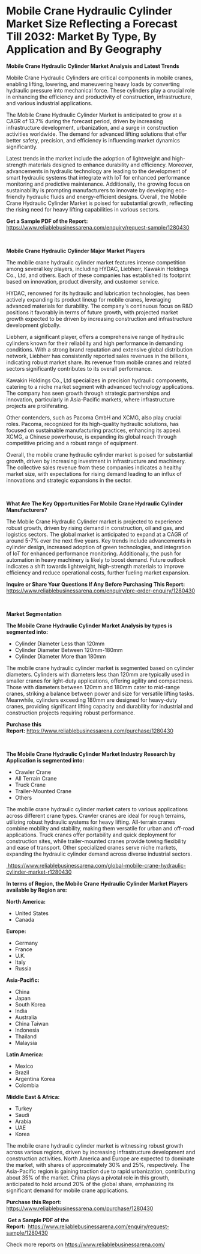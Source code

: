 <p><h1>Mobile Crane Hydraulic Cylinder Market Size Reflecting a Forecast Till 2032: Market By Type, By Application and By Geography</h1></p><p><strong>Mobile Crane Hydraulic Cylinder Market Analysis and Latest Trends</strong></p>
<p><p>Mobile Crane Hydraulic Cylinders are critical components in mobile cranes, enabling lifting, lowering, and maneuvering heavy loads by converting hydraulic pressure into mechanical force. These cylinders play a crucial role in enhancing the efficiency and productivity of construction, infrastructure, and various industrial applications.</p><p>The Mobile Crane Hydraulic Cylinder Market is anticipated to grow at a CAGR of 13.7% during the forecast period, driven by increasing infrastructure development, urbanization, and a surge in construction activities worldwide. The demand for advanced lifting solutions that offer better safety, precision, and efficiency is influencing market dynamics significantly.</p><p>Latest trends in the market include the adoption of lightweight and high-strength materials designed to enhance durability and efficiency. Moreover, advancements in hydraulic technology are leading to the development of smart hydraulic systems that integrate with IoT for enhanced performance monitoring and predictive maintenance. Additionally, the growing focus on sustainability is prompting manufacturers to innovate by developing eco-friendly hydraulic fluids and energy-efficient designs. Overall, the Mobile Crane Hydraulic Cylinder Market is poised for substantial growth, reflecting the rising need for heavy lifting capabilities in various sectors.</p></p>
<p><strong>Get a Sample PDF of the Report:&nbsp;</strong> <a href="https://www.reliablebusinessarena.com/enquiry/request-sample/1280430?utm_campaign=3510&utm_medium=2&utm_source=Github&utm_content=ia&utm_term=24032025&utm_id=mobile-crane-hydraulic-cylinder">https://www.reliablebusinessarena.com/enquiry/request-sample/1280430</a></p>
<p>&nbsp;</p>
<p><strong>Mobile Crane Hydraulic Cylinder Major Market Players</strong></p>
<p><p>The mobile crane hydraulic cylinder market features intense competition among several key players, including HYDAC, Liebherr, Kawakin Holdings Co., Ltd, and others. Each of these companies has established its footprint based on innovation, product diversity, and customer service.</p><p>HYDAC, renowned for its hydraulic and lubrication technologies, has been actively expanding its product lineup for mobile cranes, leveraging advanced materials for durability. The company's continuous focus on R&D positions it favorably in terms of future growth, with projected market growth expected to be driven by increasing construction and infrastructure development globally.</p><p>Liebherr, a significant player, offers a comprehensive range of hydraulic cylinders known for their reliability and high performance in demanding conditions. With a strong brand reputation and extensive global distribution network, Liebherr has consistently reported sales revenues in the billions, indicating robust market share. Its revenue from mobile cranes and related sectors significantly contributes to its overall performance.</p><p>Kawakin Holdings Co., Ltd specializes in precision hydraulic components, catering to a niche market segment with advanced technology applications. The company has seen growth through strategic partnerships and innovation, particularly in Asia-Pacific markets, where infrastructure projects are proliferating.</p><p>Other contenders, such as Pacoma GmbH and XCMG, also play crucial roles. Pacoma, recognized for its high-quality hydraulic solutions, has focused on sustainable manufacturing practices, enhancing its appeal. XCMG, a Chinese powerhouse, is expanding its global reach through competitive pricing and a robust range of equipment.</p><p>Overall, the mobile crane hydraulic cylinder market is poised for substantial growth, driven by increasing investment in infrastructure and machinery. The collective sales revenue from these companies indicates a healthy market size, with expectations for rising demand leading to an influx of innovations and strategic expansions in the sector.</p></p>
<p>&nbsp;</p>
<p><strong>What Are The Key Opportunities For Mobile Crane Hydraulic Cylinder Manufacturers?</strong></p>
<p><p>The Mobile Crane Hydraulic Cylinder market is projected to experience robust growth, driven by rising demand in construction, oil and gas, and logistics sectors. The global market is anticipated to expand at a CAGR of around 5-7% over the next five years. Key trends include advancements in cylinder design, increased adoption of green technologies, and integration of IoT for enhanced performance monitoring. Additionally, the push for automation in heavy machinery is likely to boost demand. Future outlook indicates a shift towards lightweight, high-strength materials to improve efficiency and reduce operational costs, further fueling market expansion.</p></p>
<p><strong>Inquire or Share Your Questions If Any Before Purchasing This Report:</strong> <a href="https://www.reliablebusinessarena.com/enquiry/pre-order-enquiry/1280430?utm_campaign=3510&utm_medium=2&utm_source=Github&utm_content=ia&utm_term=24032025&utm_id=mobile-crane-hydraulic-cylinder">https://www.reliablebusinessarena.com/enquiry/pre-order-enquiry/1280430</a></p>
<p>&nbsp;</p>
<p><strong>Market Segmentation</strong></p>
<p><strong>The Mobile Crane Hydraulic Cylinder Market Analysis by types is segmented into:</strong></p>
<p><ul><li>Cylinder Diameter Less than 120mm</li><li>Cylinder Diameter Between 120mm-180mm</li><li>Cylinder Diameter More than 180mm</li></ul></p>
<p><p>The mobile crane hydraulic cylinder market is segmented based on cylinder diameters. Cylinders with diameters less than 120mm are typically used in smaller cranes for light-duty applications, offering agility and compactness. Those with diameters between 120mm and 180mm cater to mid-range cranes, striking a balance between power and size for versatile lifting tasks. Meanwhile, cylinders exceeding 180mm are designed for heavy-duty cranes, providing significant lifting capacity and durability for industrial and construction projects requiring robust performance.</p></p>
<p><strong>Purchase this Report:&nbsp;</strong><a href="https://www.reliablebusinessarena.com/purchase/1280430?utm_campaign=3510&utm_medium=2&utm_source=Github&utm_content=ia&utm_term=24032025&utm_id=mobile-crane-hydraulic-cylinder">https://www.reliablebusinessarena.com/purchase/1280430</a></p>
<p>&nbsp;</p>
<p><strong>The Mobile Crane Hydraulic Cylinder Market Industry Research by Application is segmented into:</strong></p>
<p><ul><li>Crawler Crane</li><li>All Terrain Crane</li><li>Truck Crane</li><li>Trailer-Mounted Crane</li><li>Others</li></ul></p>
<p><p>The mobile crane hydraulic cylinder market caters to various applications across different crane types. Crawler cranes are ideal for rough terrains, utilizing robust hydraulic systems for heavy lifting. All-terrain cranes combine mobility and stability, making them versatile for urban and off-road applications. Truck cranes offer portability and quick deployment for construction sites, while trailer-mounted cranes provide towing flexibility and ease of transport. Other specialized cranes serve niche markets, expanding the hydraulic cylinder demand across diverse industrial sectors.</p></p>
<p><a href="https://www.reliablebusinessarena.com/global-mobile-crane-hydraulic-cylinder-market-r1280430?utm_campaign=3510&utm_medium=2&utm_source=Github&utm_content=ia&utm_term=24032025&utm_id=mobile-crane-hydraulic-cylinder">&nbsp;https://www.reliablebusinessarena.com/global-mobile-crane-hydraulic-cylinder-market-r1280430</a></p>
<p><strong>In terms of Region, the Mobile Crane Hydraulic Cylinder Market Players available by Region are:</strong></p>
<p>
    <p> <strong> North America: </strong>
        <ul>
            <li>United States</li>
            <li>Canada</li>
        </ul>
        </p> 
    <p> <strong> Europe: </strong>
        <ul>
            <li>Germany</li>
            <li>France</li>
            <li>U.K.</li>
            <li>Italy</li>
            <li>Russia</li>
        </ul>
        </p> 
    <p> <strong> Asia-Pacific: </strong>
        <ul>
            <li>China</li>
            <li>Japan</li>
            <li>South Korea</li>
            <li>India</li>
            <li>Australia</li>
            <li>China Taiwan</li>
            <li>Indonesia</li>
            <li>Thailand</li>
            <li>Malaysia</li>
        </ul>
        </p> 
    <p> <strong> Latin America: </strong>
        <ul>
            <li>Mexico</li>
            <li>Brazil</li>
            <li>Argentina Korea</li>
            <li>Colombia</li>
        </ul>
        </p> 
    <p> <strong> Middle East & Africa: </strong>
        <ul>
            <li>Turkey</li>
            <li>Saudi</li>
            <li>Arabia</li>
            <li>UAE</li>
            <li>Korea</li>
        </ul>
    </p>
    </p>
<p><p>The mobile crane hydraulic cylinder market is witnessing robust growth across various regions, driven by increasing infrastructure development and construction activities. North America and Europe are expected to dominate the market, with shares of approximately 30% and 25%, respectively. The Asia-Pacific region is gaining traction due to rapid urbanization, contributing about 35% of the market. China plays a pivotal role in this growth, anticipated to hold around 20% of the global share, emphasizing its significant demand for mobile crane applications.</p></p>
<p><strong>Purchase this Report: </strong><a href="https://www.reliablebusinessarena.com/purchase/1280430?utm_campaign=3510&utm_medium=2&utm_source=Github&utm_content=ia&utm_term=24032025&utm_id=mobile-crane-hydraulic-cylinder">https://www.reliablebusinessarena.com/purchase/1280430</a></p>
<p>&nbsp;<strong>Get a Sample PDF of the Report:&nbsp;&nbsp;</strong><a href="https://www.reliablebusinessarena.com/enquiry/request-sample/1280430?utm_campaign=3510&utm_medium=2&utm_source=Github&utm_content=ia&utm_term=24032025&utm_id=mobile-crane-hydraulic-cylinder">https://www.reliablebusinessarena.com/enquiry/request-sample/1280430</a></p>
<p><strong></strong></p>
<p>Check more reports on <a href="https://www.reliablebusinessarena.com/?utm_campaign=3510&utm_medium=2&utm_source=Github&utm_content=ia&utm_term=24032025&utm_id=mobile-crane-hydraulic-cylinder">https://www.reliablebusinessarena.com/</a></p>